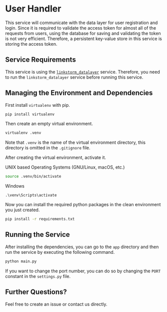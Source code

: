 # User Handler
This service will communicate with the data layer for user registration and
login. Since it is required to validate the access token for almost all of the
requests from users, using the database for saving and validating the token is
not very efficient. Therefore, a persistent key-value store in this service is
storing the access token.

## Service Requirements
This service is using the
[`linkstorm_datalayer`](https://github.com/LinkStorms/linkstorm_datalayer)
service. Therefore, you need to run the `linkstorm_datalayer` service before
running this service.

## Managing the Environment and Dependencies
First install `virtualenv` with pip.
```bash
pip install virtualenv
```

Then create an empty virtual environment.
```bash
virtualenv .venv
```
Note that `.venv` is the name of the virtual environment directory, this
directory is omitted in the `.gitignore` file.

After creating the virtual environment, activate it.

UNIX based Operating Systems (GNU/Linux, macOS, etc.)
```bash
source .venv/bin/activate
```

Windows
```batch
.\venv\Scripts\activate
```

Now you can install the required python packages in the clean environment you
just created.
```bash
pip install -r requirements.txt
```

## Running the Service
After installing the dependencies, you can go to the `app` directory and then
run the service by executing the following command.
```bash
python main.py
```
If you want to change the port number, you can do so by changing the `PORT`
constant in the `settings.py` file.

## Further Questions?
Feel free to create an issue or contact us directly.

